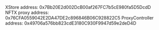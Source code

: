 XStore address: 0x7Bb20E2d002DcB00af267FC7b5cE980fa5D5DcdD
NFTX proxy address: 0x76CFA0559042E2DA47DE2c896846B06C928822C5
ProxyController address: 0x49706a576bb823cdE3180C930F9947d59e2deD4D
